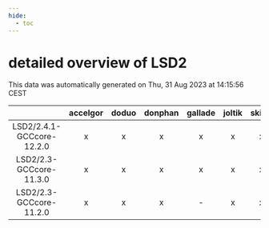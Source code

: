```yaml
---
hide:
  - toc
---
```


detailed overview of LSD2
=========================


This data was automatically generated on Thu, 31 Aug 2023 at 14:15:56 CEST  

| |accelgor|doduo|donphan|gallade|joltik|skitty|swalot|victini|
| :---: | :---: | :---: | :---: | :---: | :---: | :---: | :---: | :---: |
|LSD2/2.4.1-GCCcore-12.2.0|x|x|x|x|x|x|x|x|
|LSD2/2.3-GCCcore-11.3.0|x|x|x|x|x|x|x|x|
|LSD2/2.3-GCCcore-11.2.0|x|x|x|-|x|x|x|x|

